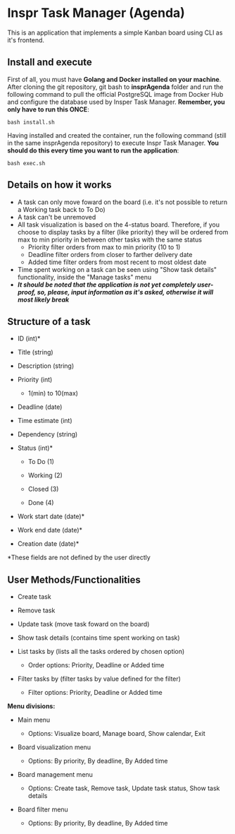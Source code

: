 
  

# Inspr Task Manager (Agenda)

This is an application that implements a simple Kanban board  using CLI as it's frontend.  

## Install and execute
First of all, you must have **Golang and Docker installed on your machine**.
After cloning the git repository, git bash to **insprAgenda** folder and run the following command to pull the official PostgreSQL image from Docker Hub and configure the database used by Insper Task Manager. **Remember, you only have to run this ONCE**:
```
bash install.sh
```
Having installed and created the container, run the following command (still in the same insprAgenda repository) to execute Inspr Task Manager. **You should do this every time you want to run the application**:
```
bash exec.sh
```  
  
  
## Details on how it works 
- A task can only move foward on the board (i.e. it's not possible to return a Working task back to To Do)  
- A task can't be unremoved
- All task visualization is based on the 4-status board. Therefore, if you choose to display tasks by a filter (like priority) they will be ordered from max to min priority in between other tasks with the same status
  - Priority filter orders from max to min priority (10 to 1)
  - Deadline filter orders from closer to farther delivery date
  - Added time filter orders from most recent to most oldest date
- Time spent working on a task can be seen using "Show task details" functionality, inside the "Manage tasks" menu
- ***It should be noted that the application is not yet completely user-proof, so, please, input information as it's asked, otherwise it will most likely break***

## Structure of a task

  

- ID (int)*

  

- Title (string)

  

- Description (string)

  

- Priority (int)

  

  - 1(min) to 10(max)

  

- Deadline (date)

  

- Time estimate (int)

  

- Dependency (string)

  

- Status (int)*

  

  - To Do (1)

  

  - Working (2)

  

  - Closed (3)

  

  - Done (4)

  

- Work start date (date)*

  

- Work end date (date)*

  
- Creation date (date)*
  
\*These fields are not defined by the user directly  

## User Methods/Functionalities

  

- Create task


  

- Remove task


  

- Update task (move task foward on the board)

  

- Show task details (contains time spent working on task)


  

- List tasks by (lists all the tasks ordered by chosen option)

  

  - Order options: Priority, Deadline or Added time


- Filter tasks by (filter tasks by value defined for the filter)

  

  - Filter options: Priority, Deadline or Added time

  

**Menu divisions:**

  

- Main menu

  

  - Options: Visualize board, Manage board, Show calendar, Exit

  

- Board visualization menu

  

  - Options: By priority, By deadline, By Added time

  

- Board management menu

  

  - Options: Create task, Remove task, Update task status, Show task details

- Board filter menu

  

  - Options: By priority, By deadline, By Added time